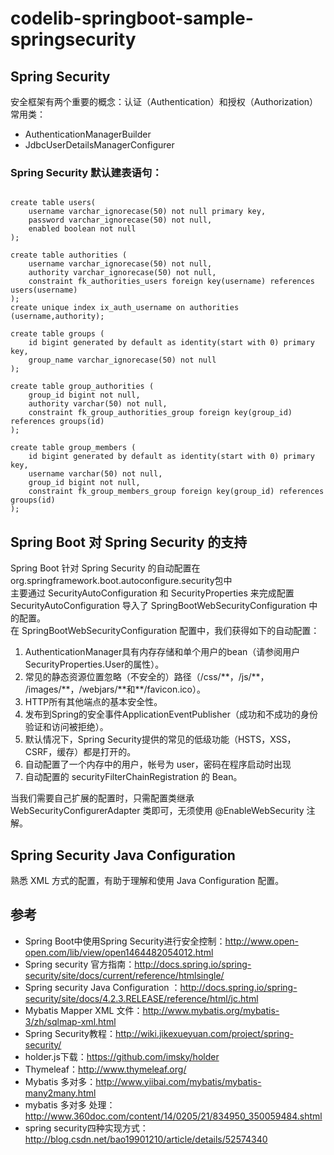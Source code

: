 # codelib-springboot-sample-springsecurity
## Spring Security
安全框架有两个重要的概念：认证（Authentication）和授权（Authorization）<br>
常用类：

* AuthenticationManagerBuilder
* JdbcUserDetailsManagerConfigurer

### Spring Security 默认建表语句：

```SQL(H2)

create table users(
    username varchar_ignorecase(50) not null primary key,
    password varchar_ignorecase(50) not null,
    enabled boolean not null
);

create table authorities (
    username varchar_ignorecase(50) not null,
    authority varchar_ignorecase(50) not null,
    constraint fk_authorities_users foreign key(username) references users(username)
);
create unique index ix_auth_username on authorities (username,authority);

create table groups (
    id bigint generated by default as identity(start with 0) primary key,
    group_name varchar_ignorecase(50) not null
);

create table group_authorities (
    group_id bigint not null,
    authority varchar(50) not null,
    constraint fk_group_authorities_group foreign key(group_id) references groups(id)
);

create table group_members (
    id bigint generated by default as identity(start with 0) primary key,
    username varchar(50) not null,
    group_id bigint not null,
    constraint fk_group_members_group foreign key(group_id) references groups(id)
);

````

## Spring Boot 对 Spring Security 的支持
Spring Boot 针对 Spring Security 的自动配置在 org.springframework.boot.autoconfigure.security包中<br>
主要通过 SecurityAutoConfiguration 和 SecurityProperties 来完成配置<br>
SecurityAutoConfiguration 导入了 SpringBootWebSecurityConfiguration 中的配置。<br>
在 SpringBootWebSecurityConfiguration 配置中，我们获得如下的自动配置：


1. AuthenticationManager具有内存存储和单个用户的bean（请参阅用户 SecurityProperties.User的属性）。
2. 常见的静态资源位置忽略（不安全的）路径（/css/\*\*，/js/\*\*， /images/\*\*，/webjars/\*\*和\*\*/favicon.ico）。
3. HTTP所有其他端点的基本安全性。
4. 发布到Spring的安全事件ApplicationEventPublisher（成功和不成功的身份验证和访问被拒绝）。
5. 默认情况下，Spring Security提供的常见的低级功能（HSTS，XSS，CSRF，缓存）都是打开的。
6. 自动配置了一个内存中的用户，帐号为 user，密码在程序启动时出现
7. 自动配置的 securityFilterChainRegistration 的 Bean。

当我们需要自己扩展的配置时，只需配置类继承 WebSecurityConfigurerAdapter 类即可，无须使用 @EnableWebSecurity 注解。

## Spring Security Java Configuration
熟悉 XML 方式的配置，有助于理解和使用 Java Configuration 配置。

## 参考
* Spring Boot中使用Spring Security进行安全控制：http://www.open-open.com/lib/view/open1464482054012.html
* Spring security 官方指南：http://docs.spring.io/spring-security/site/docs/current/reference/htmlsingle/
* Spring security Java Configuration ：http://docs.spring.io/spring-security/site/docs/4.2.3.RELEASE/reference/html/jc.html
* Mybatis Mapper XML 文件：http://www.mybatis.org/mybatis-3/zh/sqlmap-xml.html
* Spring Security教程：http://wiki.jikexueyuan.com/project/spring-security/
* holder.js下载：https://github.com/imsky/holder
* Thymeleaf：http://www.thymeleaf.org/
* Mybatis 多对多：http://www.yiibai.com/mybatis/mybatis-many2many.html
* mybatis 多对多 处理：http://www.360doc.com/content/14/0205/21/834950_350059484.shtml
* spring security四种实现方式：http://blog.csdn.net/bao19901210/article/details/52574340
